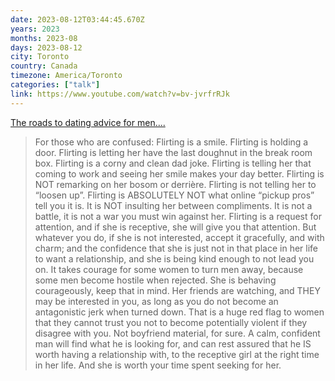 ```yaml
---
date: 2023-08-12T03:44:45.670Z
years: 2023
months: 2023-08
days: 2023-08-12
city: Toronto
country: Canada
timezone: America/Toronto
categories: ["talk"]
link: https://www.youtube.com/watch?v=bv-jvrfrRJk
---
```

[The roads to dating advice for men....](https://www.youtube.com/watch?v=bv-jvrfrRJk)

> For those who are confused: Flirting is a smile. Flirting is holding a door. Flirting is letting her have the last doughnut in the break room box. Flirting is a corny and clean dad joke. Flirting is telling her that coming to work and seeing her smile makes your day better. Flirting is NOT remarking on her bosom or derrière. Flirting is not telling her to “loosen up”. Flirting is ABSOLUTELY NOT what online “pickup pros” tell you it is. It is NOT insulting her between compliments. It is not a battle, it is not a war you must win against her. Flirting is a request for attention, and if she is receptive, she will give you that attention. But whatever you do, if she is not interested, accept it gracefully, and with charm; and the confidence that she is just not in that place in her life to want a relationship, and she is being kind enough to not lead you on. It takes courage for some women to turn men away, because some men become hostile when rejected. She is behaving courageously, keep that in mind. Her friends are watching, and THEY may be interested in you, as long as you do not become an antagonistic jerk when turned down. That is a huge red flag to women that they cannot trust you not to become potentially violent if they disagree with you. Not boyfriend material, for sure. A calm, confident man will find what he is looking for, and can rest assured that he IS worth having a relationship with, to the receptive girl at the right time in her life. And she is worth your time spent seeking for her.
